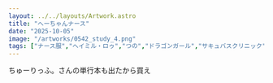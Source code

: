 ```yaml
---
layout: ../../layouts/Artwork.astro
title: "へーちゃんナース"
date: "2025-10-05"
image: "/artworks/0542_study_4.png"
tags: ["ナース服","ヘイミル・ロゥ","つの","ドラゴンガール","サキュバスクリニック"]
---
```


ちゅーりっふ。さんの単行本も出たから買え